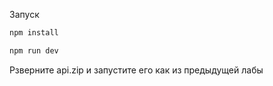 Запуск

```bash
npm install
```

```bash
npm run dev
```

Рзверните api.zip и запустите его как из предыдущей лабы
